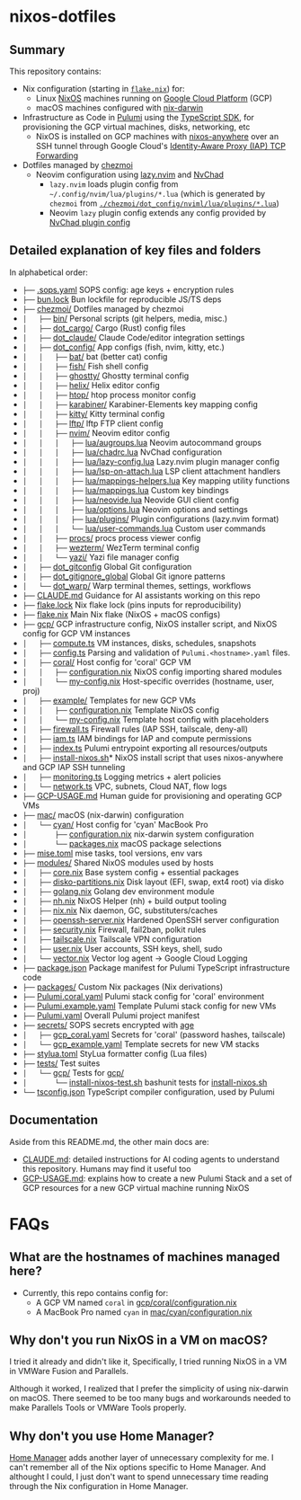 # nixos-dotfiles

## Summary

This repository contains:

- Nix configuration (starting in [`flake.nix`](flake.nix)) for:
    - Linux [NixOS](https://nixos.org) machines running on [Google Cloud Platform](https://cloud.google.com) (GCP)
    - macOS machines configured with [nix-darwin](https://github.com/nix-darwin/nix-darwin)
- Infrastructure as Code in [Pulumi](https://www.pulumi.com) using the [TypeScript SDK](https://www.pulumi.com/docs/iac/languages-sdks/javascript/), for provisioning the GCP virtual machines, disks, networking, etc
    - NixOS is installed on GCP machines with [nixos-anywhere](https://github.com/nix-community/nixos-anywhere) over an SSH tunnel through Google Cloud's [Identity-Aware Proxy (IAP) TCP Forwarding](https://cloud.google.com/iap/docs/using-tcp-forwarding)
- Dotfiles managed by [chezmoi](https://www.chezmoi.io)
    - Neovim configuration using [lazy.nvim](https://github.com/folke/lazy.nvim) and [NvChad](https://github.com/NvChad/NvChad)
        - `lazy.nvim` loads plugin config from `~/.config/nvim/lua/plugins/*.lua` (which is generated by `chezmoi` from [`./chezmoi/dot_config/nviml/lua/plugins/*.lua`](chezmoi/dot_config/nvim/lua/plugins/))
        - Neovim `lazy` plugin config extends any config provided by [NvChad plugin config](https://github.com/NvChad/NvChad/tree/v2.5/lua/nvchad/plugins)

## Detailed explanation of key files and folders

In alphabetical order:

- `├──` [.sops.yaml](.sops.yaml) SOPS config: age keys + encryption rules
- `├──` [bun.lock](bun.lock) Bun lockfile for reproducible JS/TS deps
- `├──` [chezmoi/](chezmoi/) Dotfiles managed by chezmoi
- `│   ├──` [bin/](chezmoi/bin/) Personal scripts (git helpers, media, misc.)
- `│   ├──` [dot_cargo/](chezmoi/dot_cargo/) Cargo (Rust) config files
- `│   ├──` [dot_claude/](chezmoi/dot_claude/) Claude Code/editor integration settings
- `│   ├──` [dot_config/](chezmoi/dot_config/) App configs (fish, nvim, kitty, etc.)
- `│   │   ├──` [bat/](chezmoi/dot_config/bat/) bat (better cat) config
- `│   │   ├──` [fish/](chezmoi/dot_config/fish/) Fish shell config
- `│   │   ├──` [ghostty/](chezmoi/dot_config/ghostty/) Ghostty terminal config
- `│   │   ├──` [helix/](chezmoi/dot_config/helix/) Helix editor config
- `│   │   ├──` [htop/](chezmoi/dot_config/htop/) htop process monitor config
- `│   │   ├──` [karabiner/](chezmoi/dot_config/karabiner/) Karabiner-Elements key mapping config
- `│   │   ├──` [kitty/](chezmoi/dot_config/kitty/) Kitty terminal config
- `│   │   ├──` [lftp/](chezmoi/dot_config/lftp/) lftp FTP client config
- `│   │   ├──` [nvim/](chezmoi/dot_config/nvim/) Neovim editor config
- `│   │   │   ├──` [lua/augroups.lua](chezmoi/dot_config/nvim/lua/augroups.lua) Neovim autocommand groups
- `│   │   │   ├──` [lua/chadrc.lua](chezmoi/dot_config/nvim/lua/chadrc.lua) NvChad configuration
- `│   │   │   ├──` [lua/lazy-config.lua](chezmoi/dot_config/nvim/lua/lazy-config.lua) Lazy.nvim plugin manager config
- `│   │   │   ├──` [lua/lsp-on-attach.lua](chezmoi/dot_config/nvim/lua/lsp-on-attach.lua) LSP client attachment handlers
- `│   │   │   ├──` [lua/mappings-helpers.lua](chezmoi/dot_config/nvim/lua/mappings-helpers.lua) Key mapping utility functions
- `│   │   │   ├──` [lua/mappings.lua](chezmoi/dot_config/nvim/lua/mappings.lua) Custom key bindings
- `│   │   │   ├──` [lua/neovide.lua](chezmoi/dot_config/nvim/lua/neovide.lua) Neovide GUI client config
- `│   │   │   ├──` [lua/options.lua](chezmoi/dot_config/nvim/lua/options.lua) Neovim options and settings
- `│   │   │   ├──` [lua/plugins/](chezmoi/dot_config/nvim/lua/plugins/) Plugin configurations (lazy.nvim format)
- `│   │   │   └──` [lua/user-commands.lua](chezmoi/dot_config/nvim/lua/user-commands.lua) Custom user commands
- `│   │   ├──` [procs/](chezmoi/dot_config/procs/) procs process viewer config
- `│   │   ├──` [wezterm/](chezmoi/dot_config/wezterm/) WezTerm terminal config
- `│   │   └──` [yazi/](chezmoi/dot_config/yazi/) Yazi file manager config
- `│   ├──` [dot_gitconfig](chezmoi/dot_gitconfig) Global Git configuration
- `│   ├──` [dot_gitignore_global](chezmoi/dot_gitignore_global) Global Git ignore patterns
- `│   └──` [dot_warp/](chezmoi/dot_warp/) Warp terminal themes, settings, workflows
- `├──` [CLAUDE.md](CLAUDE.md) Guidance for AI assistants working on this repo
- `├──` [flake.lock](flake.lock) Nix flake lock (pins inputs for reproducibility)
- `├──` [flake.nix](flake.nix) Main Nix flake (NixOS + macOS configs)
- `├──` [gcp/](gcp/) GCP infrastructure config, NixOS installer script, and NixOS config for GCP VM instances
- `│   ├──` [compute.ts](gcp/compute.ts) VM instances, disks, schedules, snapshots
- `│   ├──` [config.ts](gcp/config.ts) Parsing and validation of `Pulumi.<hostname>.yaml` files.
- `│   ├──` [coral/](gcp/coral/) Host config for 'coral' GCP VM
- `│   │   ├──` [configuration.nix](gcp/coral/configuration.nix) NixOS config importing shared modules
- `│   │   └──` [my-config.nix](gcp/coral/my-config.nix) Host-specific overrides (hostname, user, proj)
- `│   ├──` [example/](gcp/example/) Templates for new GCP VMs
- `│   │   ├──` [configuration.nix](gcp/example/configuration.nix) Template NixOS config
- `│   │   └──` [my-config.nix](gcp/example/my-config.nix) Template host config with placeholders
- `│   ├──` [firewall.ts](gcp/firewall.ts) Firewall rules (IAP SSH, tailscale, deny-all)
- `│   ├──` [iam.ts](gcp/iam.ts) IAM bindings for IAP and compute permissions
- `│   ├──` [index.ts](gcp/index.ts) Pulumi entrypoint exporting all resources/outputs
- `│   ├──` [install-nixos.sh](gcp/install-nixos.sh)*  NixOS install script that uses nixos-anywhere and GCP IAP SSH tunneling
- `│   ├──` [monitoring.ts](gcp/monitoring.ts) Logging metrics + alert policies
- `│   └──` [network.ts](gcp/network.ts) VPC, subnets, Cloud NAT, flow logs
- `├──` [GCP-USAGE.md](GCP-USAGE.md) Human guide for provisioning and operating GCP VMs
- `├──` [mac/](mac/) macOS (nix-darwin) configuration
- `│   └──` [cyan/](mac/cyan/) Host config for 'cyan' MacBook Pro
- `│       ├──` [configuration.nix](mac/cyan/configuration.nix) nix-darwin system configuration
- `│       └──` [packages.nix](mac/cyan/packages.nix) macOS package selections
- `├──` [mise.toml](mise.toml) mise tasks, tool versions, env vars
- `├──` [modules/](modules/) Shared NixOS modules used by hosts
- `│   ├──` [core.nix](modules/core.nix) Base system config + essential packages
- `│   ├──` [disko-partitions.nix](modules/disko-partitions.nix) Disk layout (EFI, swap, ext4 root) via disko
- `│   ├──` [golang.nix](modules/golang.nix) Golang dev environment module
- `│   ├──` [nh.nix](modules/nh.nix) NixOS Helper (nh) + build output tooling
- `│   ├──` [nix.nix](modules/nix.nix) Nix daemon, GC, substituters/caches
- `│   ├──` [openssh-server.nix](modules/openssh-server.nix) Hardened OpenSSH server configuration
- `│   ├──` [security.nix](modules/security.nix) Firewall, fail2ban, polkit rules
- `│   ├──` [tailscale.nix](modules/tailscale.nix) Tailscale VPN configuration
- `│   ├──` [user.nix](modules/user.nix) User accounts, SSH keys, shell, sudo
- `│   └──` [vector.nix](modules/vector.nix) Vector log agent → Google Cloud Logging
- `├──` [package.json](package.json) Package manifest for Pulumi TypeScript infrastructure code
- `├──` [packages/](packages/) Custom Nix packages (Nix derivations)
- `├──` [Pulumi.coral.yaml](Pulumi.coral.yaml) Pulumi stack config for 'coral' environment
- `├──` [Pulumi.example.yaml](Pulumi.example.yaml) Template Pulumi stack config for new VMs
- `├──` [Pulumi.yaml](Pulumi.yaml) Overall Pulumi project manifest
- `├──` [secrets/](secrets/) SOPS secrets encrypted with [age](https://github.com/FiloSottile/age)
- `│   ├──` [gcp_coral.yaml](secrets/gcp_coral.yaml) Secrets for 'coral' (password hashes, tailscale)
- `│   └──` [gcp_example.yaml](secrets/gcp_example.yaml) Template secrets for new VM stacks
- `├──` [stylua.toml](stylua.toml) StyLua formatter config (Lua files)
- `├──` [tests/](tests/) Test suites
- `│   └──` [gcp/](gcp/) Tests for [gcp/](gcp/)
- `│       └──` [install-nixos-test.sh](tests/gcp/install-nixos-test.sh) bashunit tests for [install-nixos.sh](gcp/install-nixos.sh)
- `└──` [tsconfig.json](tsconfig.json) TypeScript compiler configuration, used by Pulumi

## Documentation

Aside from this README.md, the other main docs are:
- [CLAUDE.md](CLAUDE.md): detailed instructions for AI coding agents to understand this repository. Humans may find it useful too
- [GCP-USAGE.md](GCP-USAGE.md): explains how to create a new Pulumi Stack and a set of GCP resources for a new GCP virtual machine running NixOS

# FAQs

## What are the hostnames of machines managed here?

- Currently, this repo contains config for:
    - A GCP VM named `coral` in [gcp/coral/configuration.nix](gcp/coral/configuration.nix)
    - A MacBook Pro named `cyan` in [mac/cyan/configuration.nix](mac/cyan/configuration.nix)

## Why don't you run NixOS in a VM on macOS?

I tried it already and didn't like it, Specifically, I tried running NixOS in a VM in VMWare Fusion and Parallels.

Although it worked, I realized that I prefer the simplicity of using nix-darwin on macOS. There seemed to be too many bugs and workarounds needed to make Parallels Tools or VMWare Tools properly.

## Why don't you use Home Manager?

[Home Manager](https://github.com/nix-community/home-manager) adds another layer of unnecessary complexity for me. I can't remember all of the Nix options specific to Home Manager. And althought I could, I just don't want to spend unnecessary time reading through the Nix configuration in Home Manager.

